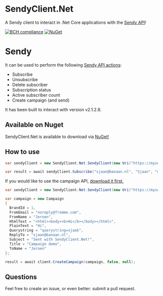 # SendyClient.Net
A Sendy client to interact in .Net Core applications with the [Sendy API](https://sendy.co)!

[![BCH compliance](https://bettercodehub.com/edge/badge/kloarubeek/SendyClient.Net?branch=master)](https://bettercodehub.com/)
[![NuGet](https://img.shields.io/badge/nuget-1.0.0-blue.svg)](https://www.nuget.org/packages/SendyClient.Net/)
# Sendy
It can be used to perform the following [Sendy API actions](https://sendy.co/api):
- Subscribe
- Unsubscribe
- Delete subscriber
- Subscription status
- Active subscriber count
- Create campaign (and send)

It has been built to interact with version v2.1.2.8.

## Available on Nuget

SendyClient.Net is available to download via [NuGet!](https://www.nuget.org/packages/SendyClient.Net/)

## How to use

```c#
var sendyClient = new SendyClient.Net.SendyClient(new Uri("https://mysendy"), "mySendySecret");

var result = await sendyClient.Subscribe("sjaan@banaan.nl", "Sjaan", "myListId");
```

If you would like to use the campaign API, [download it first.](http://forum.sendy.co/discussion/768/added-some-api-functionality/p1)

```c#
var sendyClient = new SendyClient.Net.SendyClient(new Uri("https://mysendy"), "mySendySecret");

var campaign = new Campaign
{
  BrandId = 1,
  FromEmail = "noreply@fromme.com",
  FromName = "Jeroen",
  HtmlText = "<html><body><b>Hi</b></body></html>",
  PlainText = "Hi",
  Querystring = "querystring=sjaak",
  ReplyTo = "sjaan@banaan.nl",
  Subject = "Sent with SendyClient.Net!",
  Title = "Campaign demo",
  ToName = "Jeroen"
};

result = await client.CreateCampaign(campaign, false, null);
```

## Questions
Feel free to create an issue, or even better: submit a pull request.
